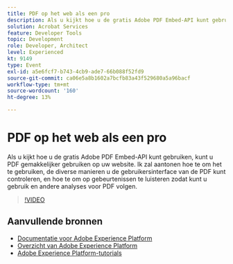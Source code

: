 ```yaml
---
title: PDF op het web als een pro
description: Als u kijkt hoe u de gratis Adobe PDF Embed-API kunt gebruiken, kunt u PDF gemakkelijker gebruiken op uw website. Ik zal aantonen hoe te om het te gebruiken, de diverse manieren u de gebruikersinterface van de PDF kunt controleren, en hoe te om op gebeurtenissen te luisteren zodat kunt u gebruik en andere analyses voor PDF volgen.
solution: Acrobat Services
feature: Developer Tools
topic: Development
role: Developer, Architect
level: Experienced
kt: 9149
type: Event
exl-id: a5e6fcf7-b743-4cb9-ade7-66b088f52fd9
source-git-commit: ca06e5a8b1602a7bcfb83a43f529680a5a96bacf
workflow-type: tm+mt
source-wordcount: '160'
ht-degree: 13%

---
```


# PDF op het web als een pro

Als u kijkt hoe u de gratis Adobe PDF Embed-API kunt gebruiken, kunt u PDF gemakkelijker gebruiken op uw website. Ik zal aantonen hoe te om het te gebruiken, de diverse manieren u de gebruikersinterface van de PDF kunt controleren, en hoe te om op gebeurtenissen te luisteren zodat kunt u gebruik en andere analyses voor PDF volgen.


>[!VIDEO](https://video.tv.adobe.com/v/337602/?quality=12&learn=on&hidetitle=true)

## Aanvullende bronnen

- [Documentatie voor Adobe Experience Platform](https://experienceleague.adobe.com/docs/experience-platform.html)
- [Overzicht van Adobe Experience Platform](https://experienceleague.adobe.com/docs/experience-platform/landing/home.html)
- [Adobe Experience Platform-tutorials](https://experienceleague.adobe.com/docs/platform-learn/tutorials/overview.html?lang=nl)
